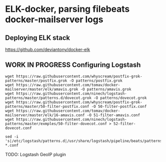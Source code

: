 # ELK-docker, parsing filebeats docker-mailserver logs

## Deploying ELK stack

https://github.com/deviantony/docker-elk


## WORK IN PROGRESS Configuring Logstash
```
wget https://raw.githubusercontent.com/whyscream/postfix-grok-patterns/master/postfix.grok -O patterns/postfix.grok
wget https://raw.githubusercontent.com/tomav/docker-mailserver/master/elk/amavis.grok -O patterns/amavis.grok
wget https://raw.githubusercontent.com/ninech/logstash-patterns/master/patterns.d/dovecot.grok -O patterns/dovecot.grok
wget https://raw.githubusercontent.com/whyscream/postfix-grok-patterns/master/50-filter-postfix.conf -O 50-filter-postfix.conf
wget https://raw.githubusercontent.com/tomav/docker-mailserver/master/elk/16-amavis.conf -O 51-filter-amavis.conf
wget https://raw.githubusercontent.com/ninech/logstash-patterns/master/exmples/50-filter-dovecot.conf > 52-filter-dovecot.conf

sed -i 's|/etc/logstash/patterns.d|/usr/share/logstash/pipeline/beats/patterns|' *.conf
```
TODO: Logstash GeoIP plugin
